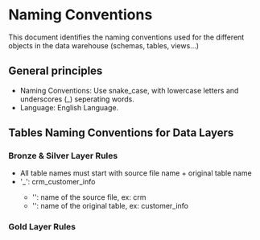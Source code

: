 # **Naming Conventions**
This document identifies the naming conventions used for the different objects in the data warehouse (schemas, tables, views...)

## **General principles**
 - Naming Conventions: Use snake_case, with lowercase letters and underscores (_) seperating words.
 - Language: English Language.

## **Tables Naming Conventions for Data Layers**

### **Bronze & Silver Layer Rules**
 - All table names must start with source file name + original table name
 - '<sourcefile>_<entity>': crm_customer_info
   - '<sourcefile>': name of the source file, ex: crm
   - '<entity>': name of the original table, ex: customer_info

### **Gold Layer Rules**


